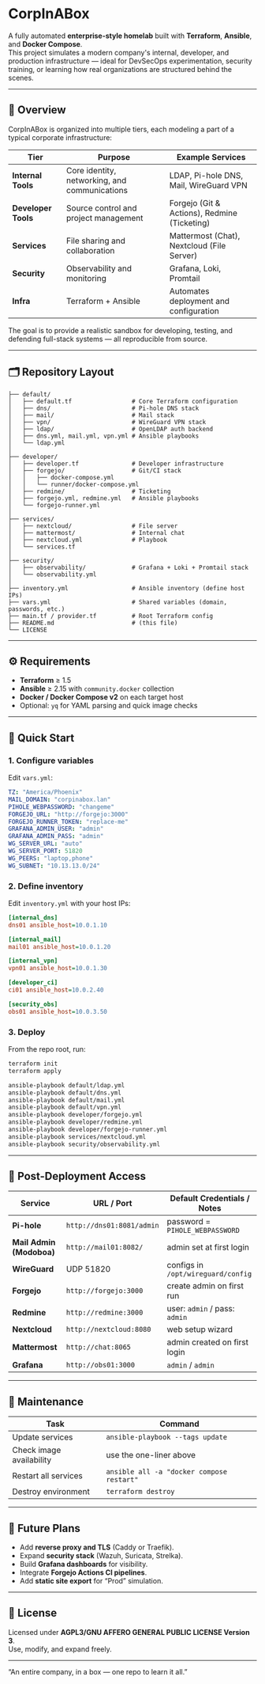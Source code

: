 # CorpInABox

A fully automated **enterprise-style homelab** built with **Terraform**, **Ansible**, and **Docker Compose**.  
This project simulates a modern company's internal, developer, and production infrastructure — ideal for DevSecOps experimentation, security training, or learning how real organizations are structured behind the scenes.

---

## 🧩 Overview

CorpInABox is organized into multiple tiers, each modeling a part of a typical corporate infrastructure:

| Tier | Purpose | Example Services |
|------|----------|------------------|
| **Internal Tools** | Core identity, networking, and communications | LDAP, Pi-hole DNS, Mail, WireGuard VPN |
| **Developer Tools** | Source control and project management | Forgejo (Git & Actions), Redmine (Ticketing) |
| **Services** | File sharing and collaboration | Mattermost (Chat), Nextcloud (File Server) |
| **Security** | Observability and monitoring | Grafana, Loki, Promtail |
| **Infra** | Terraform + Ansible | Automates deployment and configuration |

The goal is to provide a realistic sandbox for developing, testing, and defending full-stack systems — all reproducible from source.

---

## 🗂️ Repository Layout

```
├── default/
│   ├── default.tf                 # Core Terraform configuration
│   ├── dns/                       # Pi-hole DNS stack
│   ├── mail/                      # Mail stack
│   ├── vpn/                       # WireGuard VPN stack
│   ├── ldap/                      # OpenLDAP auth backend
│   ├── dns.yml, mail.yml, vpn.yml # Ansible playbooks
│   └── ldap.yml
│
├── developer/
│   ├── developer.tf               # Developer infrastructure
│   ├── forgejo/                   # Git/CI stack
│   │   ├── docker-compose.yml
│   │   └── runner/docker-compose.yml
│   ├── redmine/                   # Ticketing
│   ├── forgejo.yml, redmine.yml   # Ansible playbooks
│   └── forgejo-runner.yml
│
├── services/
│   ├── nextcloud/                 # File server
│   ├── mattermost/                # Internal chat
│   ├── nextcloud.yml              # Playbook
│   └── services.tf
│
├── security/
│   ├── observability/             # Grafana + Loki + Promtail stack
│   └── observability.yml
│
├── inventory.yml                  # Ansible inventory (define host IPs)
├── vars.yml                       # Shared variables (domain, passwords, etc.)
├── main.tf / provider.tf          # Root Terraform config
├── README.md                      # (this file)
└── LICENSE
```

---

## ⚙️ Requirements

- **Terraform** ≥ 1.5  
- **Ansible** ≥ 2.15 with `community.docker` collection  
- **Docker / Docker Compose v2** on each target host  
- Optional: `yq` for YAML parsing and quick image checks

---

## 🚀 Quick Start

### 1. Configure variables

Edit `vars.yml`:
```yaml
TZ: "America/Phoenix"
MAIL_DOMAIN: "corpinabox.lan"
PIHOLE_WEBPASSWORD: "changeme"
FORGEJO_URL: "http://forgejo:3000"
FORGEJO_RUNNER_TOKEN: "replace-me"
GRAFANA_ADMIN_USER: "admin"
GRAFANA_ADMIN_PASS: "admin"
WG_SERVER_URL: "auto"
WG_SERVER_PORT: 51820
WG_PEERS: "laptop,phone"
WG_SUBNET: "10.13.13.0/24"
```

### 2. Define inventory

Edit `inventory.yml` with your host IPs:
```ini
[internal_dns]
dns01 ansible_host=10.0.1.10

[internal_mail]
mail01 ansible_host=10.0.1.20

[internal_vpn]
vpn01 ansible_host=10.0.1.30

[developer_ci]
ci01 ansible_host=10.0.2.40

[security_obs]
obs01 ansible_host=10.0.3.50
```

### 3. Deploy

From the repo root, run:

```bash
terraform init
terraform apply

ansible-playbook default/ldap.yml
ansible-playbook default/dns.yml
ansible-playbook default/mail.yml
ansible-playbook default/vpn.yml
ansible-playbook developer/forgejo.yml
ansible-playbook developer/redmine.yml
ansible-playbook developer/forgejo-runner.yml
ansible-playbook services/nextcloud.yml
ansible-playbook security/observability.yml
```

---

## 🧠 Post-Deployment Access

| Service | URL / Port | Default Credentials / Notes |
|----------|-------------|-----------------------------|
| **Pi-hole** | `http://dns01:8081/admin` | password = `PIHOLE_WEBPASSWORD` |
| **Mail Admin (Modoboa)** | `http://mail01:8082/` | admin set at first login |
| **WireGuard** | UDP 51820 | configs in `/opt/wireguard/config` |
| **Forgejo** | `http://forgejo:3000` | create admin on first run |
| **Redmine** | `http://redmine:3000` | user: `admin` / pass: `admin` |
| **Nextcloud** | `http://nextcloud:8080` | web setup wizard |
| **Mattermost** | `http://chat:8065` | admin created on first login |
| **Grafana** | `http://obs01:3000` | `admin` / `admin` |

---


## 🧰 Maintenance

| Task | Command |
|------|----------|
| Update services | `ansible-playbook --tags update` |
| Check image availability | use the one-liner above |
| Restart all services | `ansible all -a "docker compose restart"` |
| Destroy environment | `terraform destroy` |

---

## 🧱 Future Plans

- Add **reverse proxy and TLS** (Caddy or Traefik).  
- Expand **security stack** (Wazuh, Suricata, Strelka).  
- Build **Grafana dashboards** for visibility.  
- Integrate **Forgejo Actions CI pipelines**.  
- Add **static site export** for “Prod” simulation.

---

## 📜 License

Licensed under **AGPL3/GNU AFFERO GENERAL PUBLIC LICENSE Version 3**.  
Use, modify, and expand freely.

---
“An entire company, in a box — one repo to learn it all.”
